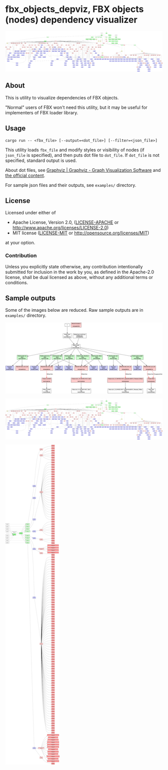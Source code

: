 # fbx_objects_depviz, FBX objects (nodes) dependency visualizer

![sample output](examples/models.dot.small.png)

## About
This is utility to visualize dependencies of FBX objects.

"Normal" users of FBX won't need this utility, but it may be useful for
implementers of FBX loader library.

## Usage
```
cargo run -- <fbx_file> [--output=<dot_file>] [--filter=<json_file>]
```

This utility loads `fbx_file` and modify styles or visibility of nodes (if
`json_file` is specified), and then puts dot file to `dot_file`.
If `dot_file` is not specified, standard output is used.

About dot files, see
[Graphviz | Graphviz - Graph Visualization Software](http://www.graphviz.org/)
and [the official content](http://www.graphviz.org/content/dot-language).

For sample json files and their outputs, see `examples/` directory.

## License

Licensed under either of

* Apache License, Version 2.0, ([LICENSE-APACHE](LICENSE-APACHE) or
  <http://www.apache.org/licenses/LICENSE-2.0>)
* MIT license ([LICENSE-MIT](LICENSE-MIT) or
  <http://opensource.org/licenses/MIT>)

at your option.

### Contribution

Unless you explicitly state otherwise, any contribution intentionally submitted
for inclusion in the work by you, as defined in the Apache-2.0 license, shall be
dual licensed as above, without any additional terms or conditions.

## Sample outputs
Some of the images below are reduced.
Raw sample outputs are in `examples/` directory.

![Textures and meshes](examples/texture-and-mesh.dot.png)

![Model nodes](examples/models.dot.small.png)

![Deformers](examples/deformers.dot.small.png)
